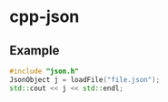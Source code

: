 # cpp-json
 
## Example
```cpp
#include "json.h"
JsonObject j = loadFile("file.json");
std::cout << j << std::endl;
```
